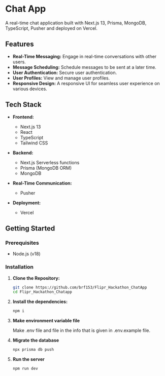 # Chat App

A real-time chat application built with Next.js 13, Prisma, MongoDB, TypeScript, Pusher and deployed on Vercel.

## Features

- **Real-Time Messaging:** Engage in real-time conversations with other users.
- **Message Scheduling:** Schedule messages to be sent at a later time.
- **User Authentication:** Secure user authentication.
- **User Profiles:** View and manage user profiles.
- **Responsive Design:** A responsive UI for seamless user experience on various devices.

## Tech Stack

- **Frontend:**
  - Next.js 13
  - React
  - TypeScript
  - Tailwind CSS

- **Backend:**
  - Next.js Serverless functions
  - Prisma (MongoDB ORM)
  - MongoDB

- **Real-Time Communication:**
  - Pusher

- **Deployment:**
  - Vercel

## Getting Started

### Prerequisites

- Node.js (v18)

### Installation

1. **Clone the Repository:**
   ```bash
   git clone https://github.com/brf153/Flipr_Hackathon_ChatApp
   cd Flipr_Hackathon_Chatapp

2. **Install the dependencies:**
    ```bash
    npm i

3. **Make environment variable file**
   
   Make .env file and file in the info that is given in .env.example file.

4. **Migrate the database**
    ```bash
    npx prisma db push

5. **Run the server**
   ```bash
   npm run dev


